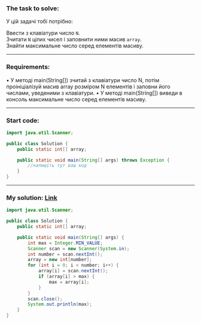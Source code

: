 ### **The task to solve:**  

У цій задачі тобі потрібно:

Ввести з клавіатури число `N`.  
Зчитати `N` цілих чисел і заповнити ними масив `array`.  
Знайти максимальне число серед елементів масиву.

---

### **Requirements:**  

• У методі main(String[]) зчитай з клавіатури число N, потім проініціалізуй масив array розміром N елементів і заповни його числами, уведеними з клавіатури.
• У методі main(String[]) виведи в консоль максимальне число серед елементів масиву.

---

### **Start code:**  

```java
import java.util.Scanner;

public class Solution {
    public static int[] array;

    public static void main(String[] args) throws Exception {
        //напишіть тут ваш код
    }
}

```

---

### **My solution: [Link](./src/Solution.java)**  

```java
import java.util.Scanner;

public class Solution {
    public static int[] array;

    public static void main(String[] args) {
        int max = Integer.MIN_VALUE;
        Scanner scan = new Scanner(System.in);
        int number = scan.nextInt();
        array = new int[number];
        for (int i = 0; i < number; i++) {
            array[i] = scan.nextInt();
            if (array[i] > max) {
                max = array[i];
            }
        }
        scan.close();
        System.out.println(max);
    }
}
```
